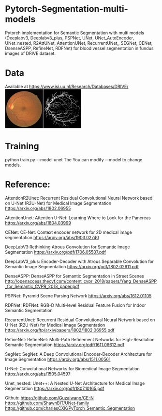 # Pytorch-Segmentation-multi-models

Pytorch implementation for Semantic Segmentation with multi models (Deeplabv3, Deeplabv3_plus, PSPNet, UNet, UNet_AutoEncoder, UNet_nested, R2AttUNet, AttentionUNet, RecurrentUNet,, SEGNet, CENet, DsenseASPP, RefineNet, RDFNet) for blood vessel segmentation in fundus images of DRIVE dataset.

# Data
Available at https://www.isi.uu.nl/Research/Databases/DRIVE/
<img src="./drive.png" width=50%>

# Training
python train.py --model unet
The You can modify --model to change models.

# Reference:
AttentionR2Unet: Recurrent Residual Convolutional Neural Network based on U-Net (R2U-Net) for Medical Image Segmentation
https://arxiv.org/abs/1802.06955

AttentionUnet: Attention U-Net: Learning Where to Look for the Pancreas
https://arxiv.org/abs/1804.03999

CENet: CE-Net: Context encoder network for 2D medical image segmentation 
https://arxiv.org/abs/1903.02740

DeepLabV3:Rethinking Atrous Convolution for Semantic Image Segmentation
https://arxiv.org/pdf/1706.05587.pdf

DeepLabV3_plus: Encoder-Decoder with Atrous Separable Convolution for Semantic Image Segmentation
https://arxiv.org/pdf/1802.02611.pdf

DenseASPP: DenseASPP for Semantic Segmentation in Street Scenes
http://openaccess.thecvf.com/content_cvpr_2018/papers/Yang_DenseASPP_for_Semantic_CVPR_2018_paper.pdf

PSPNet: Pyramid Scene Parsing Network
https://arxiv.org/abs/1612.01105

RDFNet: RDFNet: RGB-D Multi-level Residual Feature Fusion for Indoor Semantic Segmentation

RecurrentUnet: Recurrent Residual Convolutional Neural Network based on U-Net (R2U-Net) for Medical Image Segmentation
https://arxiv.org/ftp/arxiv/papers/1802/1802.06955.pdf

RefineNet: RefineNet: Multi-Path Refinement Networks for High-Resolution Semantic Segmentation
https://arxiv.org/pdf/1611.06612.pdf

SegNet: SegNet: A Deep Convolutional Encoder-Decoder Architecture for Image Segmentation
https://arxiv.org/abs/1511.00561

U-Net: Convolutional Networks for Biomedical Image Segmentation
https://arxiv.org/abs/1505.04597

Unet_nested: Unet++: A Nested U-Net Architecture for Medical Image Segmentation
https://arxiv.org/pdf/1807.10165.pdf

Github:
https://github.com/Guzaiwang/CE-N 
https://github.com/ShawnBIT/UNet-family 
https://github.com/charlesCXK/PyTorch_Semantic_Segmentation
